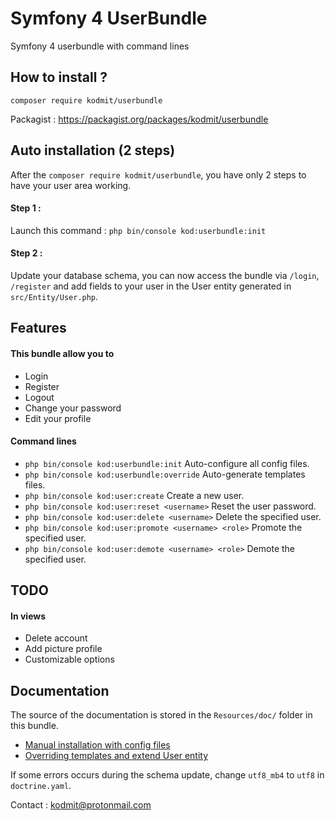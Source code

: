 # Symfony 4 UserBundle
Symfony 4 userbundle with command lines

## How to install ?
`composer require kodmit/userbundle`
  
 
Packagist : https://packagist.org/packages/kodmit/userbundle  

## Auto installation (2 steps)

After the `composer require kodmit/userbundle`, you have only 2 steps to have your user area working.

#### Step 1 :
Launch this command : `php bin/console kod:userbundle:init`

#### Step 2 :
Update your database schema, you can now access the bundle via `/login`, `/register` and add fields to your user in the User entity generated in `src/Entity/User.php`.
  
## Features
  
#### This bundle allow you to
- Login
- Register
- Logout
- Change your password
- Edit your profile

#### Command lines
- `php bin/console kod:userbundle:init` Auto-configure all config files.
- `php bin/console kod:userbundle:override` Auto-generate templates files.
- `php bin/console kod:user:create` Create a new user.
- `php bin/console kod:user:reset <username>` Reset the user password.
- `php bin/console kod:user:delete <username>` Delete the specified user.
- `php bin/console kod:user:promote <username> <role>` Promote the specified user.
- `php bin/console kod:user:demote <username> <role>` Demote the specified user.
  
  
## TODO

#### In views 
- Delete account
- Add picture profile
- Customizable options

## Documentation

The source of the documentation is stored in the `Resources/doc/` folder in this bundle.

- <a href="https://github.com/Kodmit/sf4-userbundle/tree/master/Resources/doc/manual-installation.md">Manual installation with config files</a>
- <a href="https://github.com/Kodmit/sf4-userbundle/tree/master/Resources/doc/overriding.md">Overriding templates and extend User entity</a>

If some errors occurs during the schema update, change `utf8_mb4` to `utf8` in `doctrine.yaml`.

Contact : kodmit@protonmail.com
